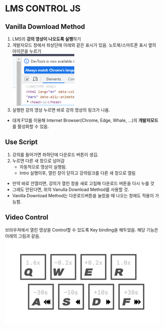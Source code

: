 # LMS CONTROL JS
## Vanilla Download Method
1. LMS의 **강의 영상이 나오도록 실행**하기
2. 개발자모드 창에서 좌상단에 아래와 같은 표시가 있음. 노트북/스마트폰 표시 옆의 아이콘을 누르기\
![F12](./src/dev-mode.png)
3. 실행한 강의 영상 누르면 바로 강의 영상의 링크가 나옴.

- 대게 F12를 이용해 Internet Browser(Chrome, Edge, Whale, ...)의 **개발자모드**를 활성화할 수 있음.

## Use Script
1. 강의를 들어가면 좌하단에 다운로드 버튼이 생김.
2. 누르면 다른 새 창으로 넘어감
   - 자동적으로 영상이 실행됨.
   - Intro 실행이후, 열린 창이 닫히고 강의링크를 다른 새 창으로 열림

- 만약 바로 안열리면, 강의가 열린 창을 새로 고침해 다운로드 버튼을 다시 누를 것
- 그래도 안된다면, 위의 Vanulla Download Method를 사용할 것.
- Vanilla Download Method는 다운로드버튼을 눌렀을 때 나오는 창에도 적용이 가능함.

## Video Control
브라우져에서 열린 영상을 Control할 수 있도록 Key binding을 해두었음. 해당 기능은 아래의 그림과 같음.\
![maunal](./src/LeCode-manual.png)
